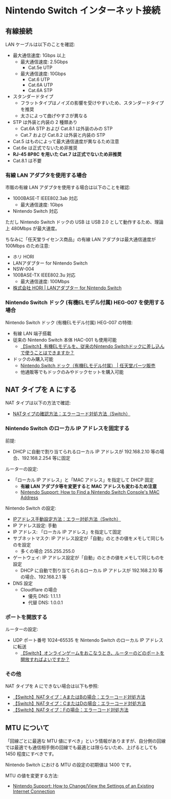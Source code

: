 # Nintendo Switch インターネット接続

## 有線接続

LAN ケーブルは以下のことを確認:

- 最大通信速度: 1Gbps 以上
	- 最大通信速度: 2.5Gbps
		- Cat.5e UTP
	- 最大通信速度: 10Gbps
		- Cat.6 UTP
		- Cat.6A UTP
		- Cat.6A STP
- スタンダードタイプ
	- フラットタイプはノイズの影響を受けやすいため、スタンダードタイプを推奨
	- 太さによって曲げやすさが異なる
- STP は外装と内装の 2 種類あり
	- Cat.6A STP および Cat.8.1 は外装のみの STP
	- Cat.7 および Cat.8.2 は外装と内装の STP
- Cat.5 はものによって最大通信速度が異なるため注意
- Cat.6e は正式でないため非推奨
- **RJ-45 8P8C を用いた Cat.7 は正式でないため非推奨**
- Cat.8.1 は不要

### 有線 LAN アダプタを使用する場合

市販の有線 LAN アダプタを使用する場合は以下のことを確認:

- 1000BASE-T IEEE802.3ab 対応
	- 最大通信速度: 1Gbps
- Nintendo Switch 対応

ただし Nintendo Switch ドックの USB は USB 2.0 として動作するため、理論上 480Mbps が最大速度。

ちなみに「任天堂ライセンス商品」の有線 LAN アダプタは最大通信速度が 100Mbps のため注意:

- ホリ HORI
- LANアダプター for Nintendo Switch
- NSW-004
- 100BASE-TX IEEE802.3u 対応
	- 最大通信速度: 100Mbps
- [株式会社 HORI | LANアダプター for Nintendo Switch](https://hori.jp/products/nsw/lanadapter/)

### Nintendo Switch ドック (有機ELモデル付属) HEG-007 を使用する場合

Nintendo Switch ドック (有機ELモデル付属) HEG-007 の特徴:

- 有線 LAN 端子搭載
- 従来の Nintendo Switch 本体 HAC-001 も使用可能
	- [【Switch】有機ELモデルを、従来のNintendo Switchドックに差し込んで使うことはできますか？](https://support.nintendo.co.jp/app/answers/detail/a_id/37466)
- ドックのみ購入可能
	- [Nintendo Switch ドック（有機ELモデル付属） | 任天堂パーツ販売](https://onlineshop.nintendo.co.jp/item-detail/1230069)
	- 他通販等でもドックのみやドックセットを購入可能

## NAT タイプを A にする

NAT タイプは以下の方法で確認:

- [NATタイプの確認方法：エラーコード対処方法（Switch）](https://support.nintendo.co.jp/app/answers/detail/a_id/34269)

### Nintendo Switch のローカル IP アドレスを固定する

前提:

- DHCP に自動で割り当てられるローカル IP アドレスが 192.168.2.10 等の場合、192.168.2.254 等に固定

ルーターの設定:

- 「ローカル IP アドレス」と「MAC アドレス」を指定して DHCP 固定
	- **有線 LAN アダプタ等を変更すると MAC アドレスも変わるため注意**
	- [Nintendo Support: How to Find a Nintendo Switch Console's MAC Address](https://en-americas-support.nintendo.com/app/answers/detail/a_id/22397)

Nintendo Switch の設定:

- [IPアドレス手動設定方法：エラー対処方法（Switch）](https://support.nintendo.co.jp/app/answers/detail/a_id/34008)
- IP アドレス設定: 手動
- IP アドレス: 「ローカル IP アドレス」を指定して固定
- サブネットマスク: IP アドレス設定が「自動」のときの値をメモして同じものを設定
	- 多くの場合 255.255.255.0
- ゲートウェイ: IP アドレス設定が「自動」のときの値をメモして同じものを設定
	- DHCP に自動で割り当てられるローカル IP アドレスが 192.168.2.10 等の場合、192.168.2.1 等
- DNS 設定
	- Cloudflare の場合
		- 優先 DNS: 1.1.1.1
		- 代替 DNS: 1.0.0.1

### ポートを開放する

ルーターの設定:

- UDP ポート番号 1024–65535 を Nintendo Switch のローカル IP アドレスに転送
	- [【Switch】オンラインゲームをおこなうとき、ルーターのどのポートを開放すればよいですか？](https://support.nintendo.co.jp/app/answers/detail/a_id/36082)

### その他

NAT タイプを A にできない場合は以下も参照:

- [【Switch】NATタイプ：AまたはBの場合：エラーコード対処方法](https://support.nintendo.co.jp/app/answers/detail/a_id/34273)
- [【Switch】NATタイプ：CまたはDの場合：エラーコード対処方法](https://support.nintendo.co.jp/app/answers/detail/a_id/34275)
- [【Switch】NATタイプ：Fの場合：エラーコード対処方法](https://support.nintendo.co.jp/app/answers/detail/a_id/34277)

## MTU について

「回線ごとに最適な MTU 値にすべき」という情報がありますが、自分側の回線では最適でも通信相手側の回線でも最適とは限らないため、上げるとしても 1450 程度にすべきです。

Nintendo Switch における MTU の設定の初期値は 1400 です。

MTU の値を変更する方法:

- [Nintendo Support: How to Change/View the Settings of an Existing Internet Connection](https://en-americas-support.nintendo.com/app/answers/detail/a_id/22316)
